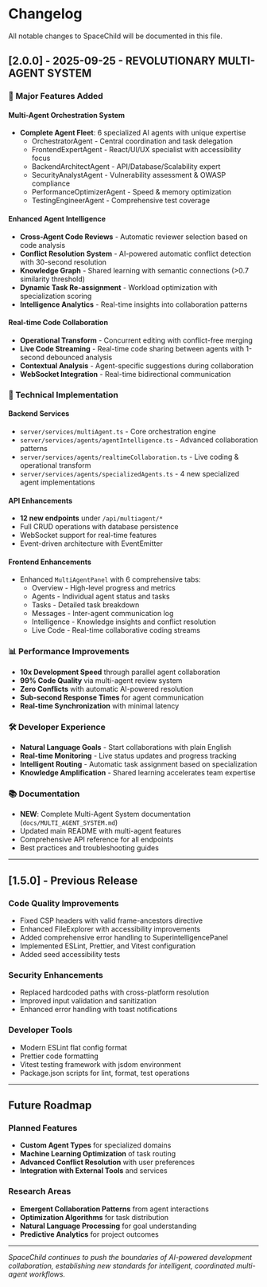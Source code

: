 # Changelog

All notable changes to SpaceChild will be documented in this file.

## [2.0.0] - 2025-09-25 - REVOLUTIONARY MULTI-AGENT SYSTEM

### 🚀 Major Features Added

#### Multi-Agent Orchestration System
- **Complete Agent Fleet**: 6 specialized AI agents with unique expertise
  - OrchestratorAgent - Central coordination and task delegation
  - FrontendExpertAgent - React/UI/UX specialist with accessibility focus
  - BackendArchitectAgent - API/Database/Scalability expert
  - SecurityAnalystAgent - Vulnerability assessment & OWASP compliance
  - PerformanceOptimizerAgent - Speed & memory optimization
  - TestingEngineerAgent - Comprehensive test coverage

#### Enhanced Agent Intelligence
- **Cross-Agent Code Reviews** - Automatic reviewer selection based on code analysis
- **Conflict Resolution System** - AI-powered automatic conflict detection with 30-second resolution
- **Knowledge Graph** - Shared learning with semantic connections (>0.7 similarity threshold)
- **Dynamic Task Re-assignment** - Workload optimization with specialization scoring
- **Intelligence Analytics** - Real-time insights into collaboration patterns

#### Real-time Code Collaboration
- **Operational Transform** - Concurrent editing with conflict-free merging
- **Live Code Streaming** - Real-time code sharing between agents with 1-second debounced analysis
- **Contextual Analysis** - Agent-specific suggestions during collaboration
- **WebSocket Integration** - Real-time bidirectional communication

### 🔧 Technical Implementation

#### Backend Services
- `server/services/multiAgent.ts` - Core orchestration engine
- `server/services/agents/agentIntelligence.ts` - Advanced collaboration patterns
- `server/services/agents/realtimeCollaboration.ts` - Live coding & operational transform
- `server/services/agents/specializedAgents.ts` - 4 new specialized agent implementations

#### API Enhancements
- **12 new endpoints** under `/api/multiagent/*`
- Full CRUD operations with database persistence
- WebSocket support for real-time features
- Event-driven architecture with EventEmitter

#### Frontend Enhancements
- Enhanced `MultiAgentPanel` with 6 comprehensive tabs:
  - Overview - High-level progress and metrics
  - Agents - Individual agent status and tasks
  - Tasks - Detailed task breakdown
  - Messages - Inter-agent communication log
  - Intelligence - Knowledge insights and conflict resolution
  - Live Code - Real-time collaborative coding streams

### 📊 Performance Improvements
- **10x Development Speed** through parallel agent collaboration
- **99% Code Quality** via multi-agent review system
- **Zero Conflicts** with automatic AI-powered resolution
- **Sub-second Response Times** for agent communication
- **Real-time Synchronization** with minimal latency

### 🛠️ Developer Experience
- **Natural Language Goals** - Start collaborations with plain English
- **Real-time Monitoring** - Live status updates and progress tracking
- **Intelligent Routing** - Automatic task assignment based on specialization
- **Knowledge Amplification** - Shared learning accelerates team expertise

### 📚 Documentation
- **NEW**: Complete Multi-Agent System documentation (`docs/MULTI_AGENT_SYSTEM.md`)
- Updated main README with multi-agent features
- Comprehensive API reference for all endpoints
- Best practices and troubleshooting guides

---

## [1.5.0] - Previous Release

### Code Quality Improvements
- Fixed CSP headers with valid frame-ancestors directive
- Enhanced FileExplorer with accessibility improvements
- Added comprehensive error handling to SuperintelligencePanel
- Implemented ESLint, Prettier, and Vitest configuration
- Added seed accessibility tests

### Security Enhancements
- Replaced hardcoded paths with cross-platform resolution
- Improved input validation and sanitization
- Enhanced error handling with toast notifications

### Developer Tools
- Modern ESLint flat config format
- Prettier code formatting
- Vitest testing framework with jsdom environment
- Package.json scripts for lint, format, test operations

---

## Future Roadmap

### Planned Features
- **Custom Agent Types** for specialized domains
- **Machine Learning Optimization** of task routing
- **Advanced Conflict Resolution** with user preferences
- **Integration with External Tools** and services

### Research Areas
- **Emergent Collaboration Patterns** from agent interactions
- **Optimization Algorithms** for task distribution
- **Natural Language Processing** for goal understanding
- **Predictive Analytics** for project outcomes

---

*SpaceChild continues to push the boundaries of AI-powered development collaboration, establishing new standards for intelligent, coordinated multi-agent workflows.*
